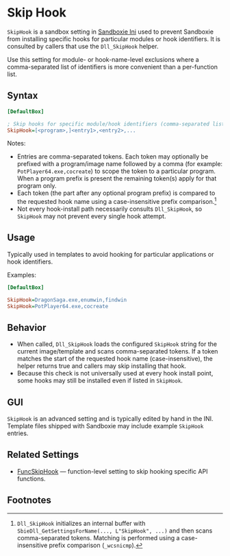 # Skip Hook

`SkipHook` is a sandbox setting in [Sandboxie Ini](SandboxieIni.md) used to prevent Sandboxie from installing specific hooks for particular modules or hook identifiers. It is consulted by callers that use the `Dll_SkipHook` helper.

Use this setting for module- or hook-name-level exclusions where a comma-separated list of identifiers is more convenient than a per-function list.

## Syntax

```ini
[DefaultBox]

; Skip hooks for specific module/hook identifiers (comma-separated list)
SkipHook=[<program>,]<entry1>,<entry2>,...
```

Notes:

- Entries are comma-separated tokens. Each token may optionally be prefixed with a program/image name followed by a comma (for example: `PotPlayer64.exe,cocreate`) to scope the token to a particular program. When a program prefix is present the remaining token(s) apply for that program only.
- Each token (the part after any optional program prefix) is compared to the requested hook name using a case-insensitive prefix comparison.[^1]
- Not every hook-install path necessarily consults `Dll_SkipHook`, so `SkipHook` may not prevent every single hook attempt.

## Usage

Typically used in templates to avoid hooking for particular applications or hook identifiers.

Examples:

```ini
[DefaultBox]

SkipHook=DragonSaga.exe,enumwin,findwin
SkipHook=PotPlayer64.exe,cocreate
```

## Behavior

- When called, `Dll_SkipHook` loads the configured `SkipHook` string for the current image/template and scans comma-separated tokens. If a token matches the start of the requested hook name (case-insensitive), the helper returns true and callers may skip installing that hook.
- Because this check is not universally used at every hook install point, some hooks may still be installed even if listed in `SkipHook`.

## GUI

`SkipHook` is an advanced setting and is typically edited by hand in the INI. Template files shipped with Sandboxie may include example `SkipHook` entries.

## Related Settings

- [FuncSkipHook](FuncSkipHook.md) — function-level setting to skip hooking specific API functions.

## Footnotes

[^1]: `Dll_SkipHook` initializes an internal buffer with `SbieDll_GetSettingsForName(..., L"SkipHook", ...)` and then scans comma-separated tokens. Matching is performed using a case-insensitive prefix comparison (`_wcsnicmp`).
